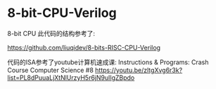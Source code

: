 # 8-bit-CPU-Verilog
8-bit CPU
此代码的结构参考了:

https://github.com/liuqidev/8-bits-RISC-CPU-Verilog

代码的ISA参考了youtube计算机速成课:
Instructions & Programs: Crash Course Computer Science #8
https://youtu.be/zltgXvg6r3k?list=PL8dPuuaLjXtNlUrzyH5r6jN9ulIgZBpdo
